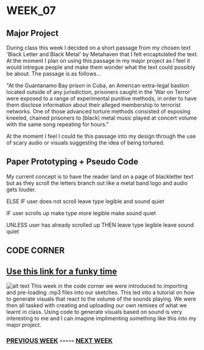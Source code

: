 # WEEK_07

## Major Project
During class this week I decided on a short passage from my chosen text 'Black Letter and Black Metal' by Metahaven that I felt encaptulated the text. At the moment I plan on using this passage in my major project as I feel it would intregue people and make them wonder what the text could possibly be about. The passage is as follows...

"At the Guantanamo Bay prison in Cuba, an American extra-legal bastion located outside of any jurisdiction, prisoners caught in the ‘War on Terror’ were exposed to a range of experimental punitive methods, in order to have them disclose information about their alleged membership to terrorist networks. One of those advanced torture methods consisted of exposing kneeled, chained prisoners to (black) metal music played at concert volume with the same song repeating for hours."

At the moment I feel I could tie this passage into my design through the use of scary audio or visuals suggesting the idea of being tortured.


## Paper Prototyping + Pseudo Code

My current concept is to have the reader land on a page of blackletter text but as they scroll the letters branch out like a metal band logo and audio gets louder. 

<START>
<show preloaded text in legible font>
    <play quiet humming sound>

<IF user scrolls down>
  <Type becomes illegible>
  <sound playing gets louder>

ELSE IF user does not scroll
  leave type legible and sound quiet
  
IF user scrolls up
  make type more legible
  make sound quiet

UNLESS user has already scrolled up THEN
  leave type legible
  leave sound quiet


## CODE CORNER
## [Use this link for a funky time](https://TajHealy.github.io/CodeWords/week_07/soundTest/)

![alt text](https://github.com/TajHealy/CodeWords/blob/master/week_07/week7images/soundTest.jpg?raw=true)
This week in the code corner we were introduced to importing and pre-loading .mp3 files into our sketches. This led into a tutorial on how to generate visuals that react to the volume of the sounds playing. We were then all tasked with creating and uploading our own remixes of what we learnt in class. Using code to generate visuals based on sound is very interesting to me and I can imagine implimenting something like this into my major project.


### [PREVIOUS WEEK](https://TajHealy.github.io/CodeWords/week_06/) ----- [NEXT WEEK](https://TajHealy.github.io/CodeWords/week_08/) 
